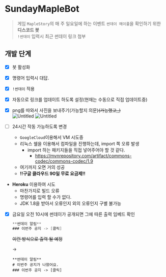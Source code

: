 # SundayMapleBot

> 게임 `MapleStory`의 매 주 일요일에 하는 이벤트 `썬데이 메이플`을 확인하기 위한 **디스코드 봇**<br>
> `!썬데이` 입력시 최근 썬데이 링크 첨부

## 개발 단계

- [x]  봇 활성화          
- [x]  명령어 입력시 대답.
- [x]  `!썬데이` 적용
- [x]  자동으로 링크를 업데이트 하도록 설정(현재는 수동으로 직접 업데이트중)
- [x]  png를 따와서 사진을 보내주기(가능할지 의문)~~(가능했고,,)~~<br>
![Untitled](image/0727/Untitled.png)
![Untitled](image/0727/Untitled%201.png)
        
- [ ]  24시간 작동 가능하도록 변경
   - `GoogleCloud`이용해서 VM 시도중
    - 리눅스 쉘을 이용해서 컴파일을 진행하는데, import 쪽 오류 발생
        - import 하는 패키지들을 직접 넣어주어야 할 것 같다.
            - https://mvnrepository.com/artifact/commons-codec/commons-codec/1.9
    - 여기까지 오면 거의 성공
    - **!!구글 클라우드 90일 무료 요금제!!**
  - **Heroku** 이용하여 시도
    - 마찬가지로 빌드 오류
    - 명령어를 입력 할 수가 없다.
    - JDK 1.8을 받아서 오류인지 외의 오류인지 구별 불가능
- [x]  금요일 오전 10시에 썬데이가 공개되면 그에 따른 출력 임베드 확인
    
    ```java
    **썬데이 알림**
    ### 이번주 공지 -> [클릭]
    ```
    
    ~~이런 방식으로 출력 될 예정~~
    
    →
    
    ```
    **썬데이 알림**
    # 이번주 공지가 나왔어요.
    ### 이번주 공지 -> [클릭]
    ```
